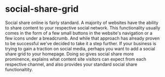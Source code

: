 # social-share-grid
Social share online is fairly standard. A majority of websites have the ability to share content to your respective social network. This functionality usually comes in the form of a few small buttons in the website's navigation or a few icons under a breadcrumb. And while that approach has already proven to be successful we've decided to take it a step further. If your business is trying to gain a traction on social media, perhaps you want to add a social share grid to your homepage. Doing so gives social share more prominence, explains what content site visitors can expect from each respective channel, and also provides your standard social share functionaltity.
